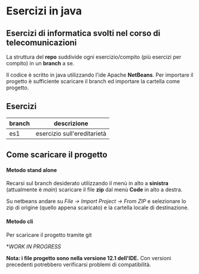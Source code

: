 # Esercizi in java
## Esercizi di informatica svolti nel corso di telecomunicazioni

La struttura del **repo** suddivide ogni esercizio/compito (più esercizi per compito) in un **branch** a se.

Il codice è scritto in java utilizzando l'ide Apache **NetBeans**.
Per importare il progetto è sufficiente scaricare il branch ed importare la cartella come progetto.



## Esercizi



| branch | descrizione                 |
| ------ | --------------------------- |
| es1    | esercizio sull'ereditarietà |



## Come scaricare il progetto

#### Metodo stand alone

Recarsi sul branch desiderato utilizzando il menù in alto a **sinistra** (attualmente è *main*)
scaricare il file **zip** dal menù **Code** in alto a destra.

Su netbeans andare su *File -> Import Project -> From ZIP* e selezionare lo zip di origine (quello appena scaricato) e la cartella locale di destinazione. 

#### Metodo cli

Per scaricare il progetto tramite git

**WORK IN PROGRESS*



**Nota: i file progetto sono nella versione 12.1 dell'IDE.** Con versioni precedenti potrebbero verificarsi problemi di compatibilità.